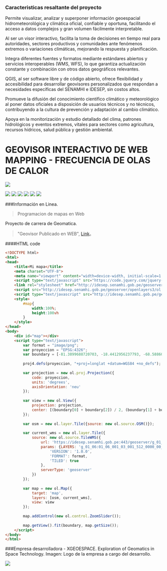 ### Caracteristicas resaltante del proyecto

Permite visualizar, analizar y superponer información geoespacial hidrometeorológica y climática oficial, confiable y oportuna, facilitando el acceso a datos complejos y gran volumen fácilmente interpretable.

Al ser un visor interactivo, facilita la toma de decisiones en tiempo real para autoridades, sectores productivos y comunidades ante fenómenos extremos o variaciones climáticas, mejorando la respuesta y planificación.

Integra diferentes fuentes y formatos mediante estándares abiertos y servicios interoperables (WMS, WFS), lo que garantiza actualización constante y combinación con otros datos geográficos relevantes.

QGIS, al ser software libre y de código abierto, ofrece flexibilidad y accesibilidad para desarrollar geovisores personalizados que respondan a necesidades específicas del SENAMHI e IDESEP, sin costos altos.

Promueve la difusión del conocimiento científico climático y meteorológico al poner datos oficiales a disposición de usuarios técnicos y no técnicos, contribuyendo a la cultura de prevención y adaptación al cambio climático.

Apoya en la monitorización y estudio detallado del clima, patrones hidrológicos y eventos extremos, vitales para sectores como agricultura, recursos hídricos, salud pública y gestión ambiental.

# GEOVISOR INTERACTIVO DE WEB MAPPING - FRECUENCIA DE OLAS DE CALOR

![](https://www.gob.pe/rails/active_storage/representations/redirect/eyJfcmFpbHMiOnsiZGF0YSI6MTMzMTQsInB1ciI6ImJsb2JfaWQifX0=--6fb0c941e8723378a0e3759d7726f076093a3452/eyJfcmFpbHMiOnsiZGF0YSI6eyJmb3JtYXQiOiJwbmciLCJyZXNpemVfdG9fbGltaXQiOltudWxsLDQ4XX0sInB1ciI6InZhcmlhdGlvbiJ9fQ==--830247c4bafe7cadca50817d8559bf1a09e3aa28/logo-Senamhi_gob_pe.png)


![](https://img.shields.io/github/stars/pandao/editor.md.svg) ![](https://img.shields.io/github/forks/pandao/editor.md.svg) ![](https://img.shields.io/github/tag/pandao/editor.md.svg) ![](https://img.shields.io/github/release/pandao/editor.md.svg) ![](https://img.shields.io/github/issues/pandao/editor.md.svg) ![](https://img.shields.io/bower/v/editor.md.svg)

###Información en Linea.

> Programacion de mapas en Web

Proyecto de carrera de Geomatica.
                    
> "Geovisor Publicado en WEB", [Link](https://frecuenciaolas-decalor-aiquipa.web.app/)。

####HTML code

```html
<!DOCTYPE html>
<html>
<head>
    <title>Mi mapa</title>
    <meta charset="UTF-8">
    <meta name="viewport" content="width=device-width, initial-scale=1.0">
    <script type="text/javascript" src="https://code.jquery.com/jquery-1.11.0.min.js"></script>
    <link rel="stylesheet" href="http://idesep.senamhi.gob.pe/geoserver/openlayers3/ol.css" type="text/css">
    <script src="http://idesep.senamhi.gob.pe/geoserver/openlayers3/ol.js" type="text/javascript"></script>
    <script type="text/javascript" src="http://idesep.senamhi.gob.pe/geovisoridesep/assets/plugins/openlayer/src/proj4js/proj4.js"></script>
    <style>
        #map{
            width:100%; 
            height:100vh
        }
    </style>
</head>
<body>
    <div id="map"></div>
    <script type="text/javascript">
        var format = "image/png";
        var proyeccion = "EPSG:4326";
        var boundary = [-81.3899688720703, -18.4412956237793, -68.5886001586914, 0.0298568718135357];
        
        proj4.defs(proyeccion, "+proj=longlat +datum=WGS84 +no_defs");
        
        var projection = new ol.proj.Projection({
            code: proyeccion,
            units: 'degrees',
            axisOrientation: 'neu'
        });
        
        var view = new ol.View({
            projection: projection,
            center: [(boundary[0] + boundary[2]) / 2, (boundary[1] + boundary[3]) / 2]
        });
        
        var osm = new ol.layer.Tile({source: new ol.source.OSM()});
        
        var current_wms = new ol.layer.Tile({
            source: new ol.source.TileWMS({
                url: 'https://idesep.senamhi.gob.pe:443/geoserver/g_01_06/wms',
                params: {LAYERS: 'g_01_06:01_06_001_03_001_512_0000_00_00',
                    'VERSION': '1.0.0',
                    'FORMAT': format,
                    'TILED': true
                },
                serverType: 'geoserver'
            })
        });
        
        var map = new ol.Map({
            target: 'map',
            layers: [osm, current_wms],
            view: view
        });
        
        map.addControl(new ol.control.ZoomSlider());
        
        map.getView().fit(boundary, map.getSize());
    </script>
</body>
</html>
```

###Empresa desarrolladora - XGEOESPACE.
Exploration of Geomatics in Space Technology.
Imagen: Logo de la empresa a cargo del desarrollo.

![](https://felix-aiquipa-gonzales.web.app/Imagenes/Aiquipa.jpg)
